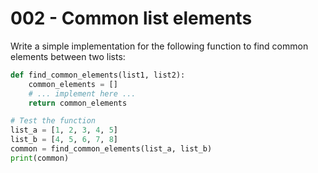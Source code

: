 # 002 - Common list elements

Write a simple implementation for the following function to find common elements between two lists:

```python
def find_common_elements(list1, list2):
    common_elements = []
    # ... implement here ...
    return common_elements

# Test the function
list_a = [1, 2, 3, 4, 5]
list_b = [4, 5, 6, 7, 8]
common = find_common_elements(list_a, list_b)
print(common)
```